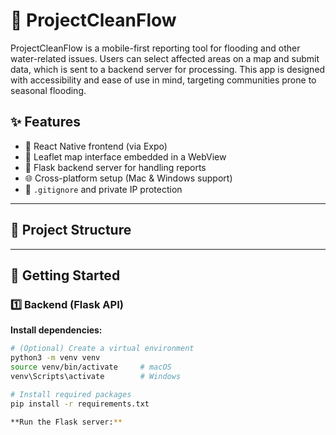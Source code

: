# 🌊 ProjectCleanFlow

ProjectCleanFlow is a mobile-first reporting tool for flooding and other water-related issues. Users can select affected areas on a map and submit data, which is sent to a backend server for processing. This app is designed with accessibility and ease of use in mind, targeting communities prone to seasonal flooding.

## ✨ Features

- 📱 React Native frontend (via Expo)
- 🧭 Leaflet map interface embedded in a WebView
- 🐍 Flask backend server for handling reports
- 🌐 Cross-platform setup (Mac & Windows support)
- 🔐 `.gitignore` and private IP protection

---

## 📁 Project Structure
---

## 🚀 Getting Started

### 1️⃣ Backend (Flask API)

**Install dependencies:**

```bash
# (Optional) Create a virtual environment
python3 -m venv venv
source venv/bin/activate     # macOS
venv\Scripts\activate        # Windows

# Install required packages
pip install -r requirements.txt

**Run the Flask server:**




